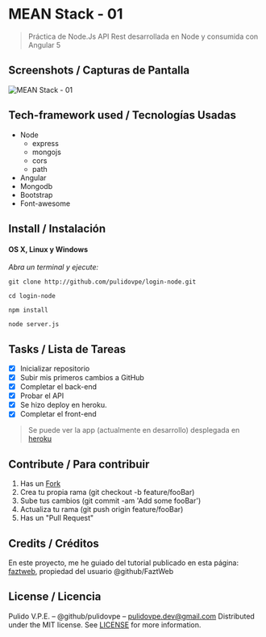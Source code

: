 # MEAN Stack - 01
> Práctica de Node.Js 
> API Rest desarrollada en Node y consumida con Angular 5

## Screenshots / Capturas de Pantalla
![MEAN Stack - 01](https://lh3.googleusercontent.com/WYWAXaRS_HCKvwDEVyo0qR96K4gaDVQbJ15VEk0qdULPrdykMhvIkWbv9VpB0rwh9cckTdAn9GVh=s700)

## Tech-framework used / Tecnologías Usadas
- Node
	- express
	- mongojs
	- cors
	- path
- Angular
- Mongodb
- Bootstrap
- Font-awesome

## Install / Instalación
#### OS X, Linux y Windows
*Abra un terminal y ejecute:*
```Shell
git clone http://github.com/pulidovpe/login-node.git

cd login-node

npm install

node server.js
```
## Tasks / Lista de Tareas
- [x] Inicializar repositorio
- [x] Subir mis primeros cambios a GitHub
- [x] Completar el back-end
- [x] Probar el API
- [x] Se hizo deploy en heroku.
- [X] Completar el front-end

> Se puede ver la app (actualmente en desarrollo) desplegada en [heroku](https://mean-task-01.herokuapp.com/)

## Contribute / Para contribuir
1. Has un [Fork](https://github.com/pulidovpe/login-node/fork)
2. Crea tu propia rama (git checkout -b feature/fooBar)
3. Sube tus cambios (git commit -am 'Add some fooBar')
4. Actualiza tu rama (git push origin feature/fooBar)
5. Has un "Pull Request"

## Credits / Créditos
En este proyecto, me he guiado del tutorial publicado en esta página:
[faztweb](http://www.faztweb.com/tutorial/crud-mean-angular-5), propiedad del usuario @github/FaztWeb

## License / Licencia
Pulido V.P.E. – @github/pulidovpe – pulidovpe.dev@gmail.com
Distributed under the MIT license. See [LICENSE](LICENSE) for more information.
